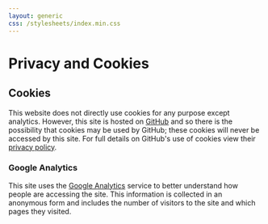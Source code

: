 ```yaml
---
layout: generic
css: /stylesheets/index.min.css
---
```


# Privacy and Cookies


## Cookies
This website does not directly use cookies for any purpose except analytics. 
However, this site is hosted on [GitHub](https://github.com) and so there is the possibility that cookies may be used by GitHub; these cookies will never be accessed by this site. 
For full details on GitHub's use of cookies view their [privacy policy](https://help.github.com/articles/github-privacy-policy/).

### Google Analytics
This site uses the [Google Analytics](https://support.google.com/analytics/answer/6004245) service to better understand how people are accessing the site.
This information is collected in an anonymous form and includes the number of visitors to the site and which pages they visited.
